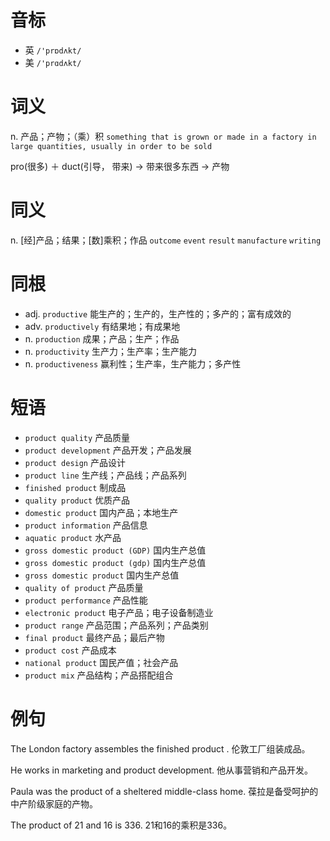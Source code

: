 # 音标

- 英 `/'prɒdʌkt/`
- 美 `/'prɑdʌkt/`

# 词义

n. 产品；产物；（乘）积
`something that is grown or made in a factory in large quantities, usually in order to be sold`



pro(很多) ＋ duct(引导， 带来) → 带来很多东西 → 产物

# 同义

n. [经]产品；结果；[数]乘积；作品
`outcome` `event` `result` `manufacture` `writing`

# 同根

- adj. `productive` 能生产的；生产的，生产性的；多产的；富有成效的
- adv. `productively` 有结果地；有成果地
- n. `production` 成果；产品；生产；作品
- n. `productivity` 生产力；生产率；生产能力
- n. `productiveness` 赢利性；生产率，生产能力；多产性

# 短语

- `product quality` 产品质量
- `product development` 产品开发；产品发展
- `product design` 产品设计
- `product line` 生产线；产品线；产品系列
- `finished product` 制成品
- `quality product` 优质产品
- `domestic product` 国内产品；本地生产
- `product information` 产品信息
- `aquatic product` 水产品
- `gross domestic product (GDP)` 国内生产总值
- `gross domestic product (gdp)` 国内生产总值
- `gross domestic product` 国内生产总值
- `quality of product` 产品质量
- `product performance` 产品性能
- `electronic product` 电子产品；电子设备制造业
- `product range` 产品范围；产品系列；产品类别
- `final product` 最终产品；最后产物
- `product cost` 产品成本
- `national product` 国民产值；社会产品
- `product mix` 产品结构；产品搭配组合

# 例句

The London factory assembles the finished product .
伦敦工厂组装成品。

He works in marketing and product development.
他从事营销和产品开发。

Paula was the product of a sheltered middle-class home.
葆拉是备受呵护的中产阶级家庭的产物。

The product of 21 and 16 is 336.
21和16的乘积是336。


